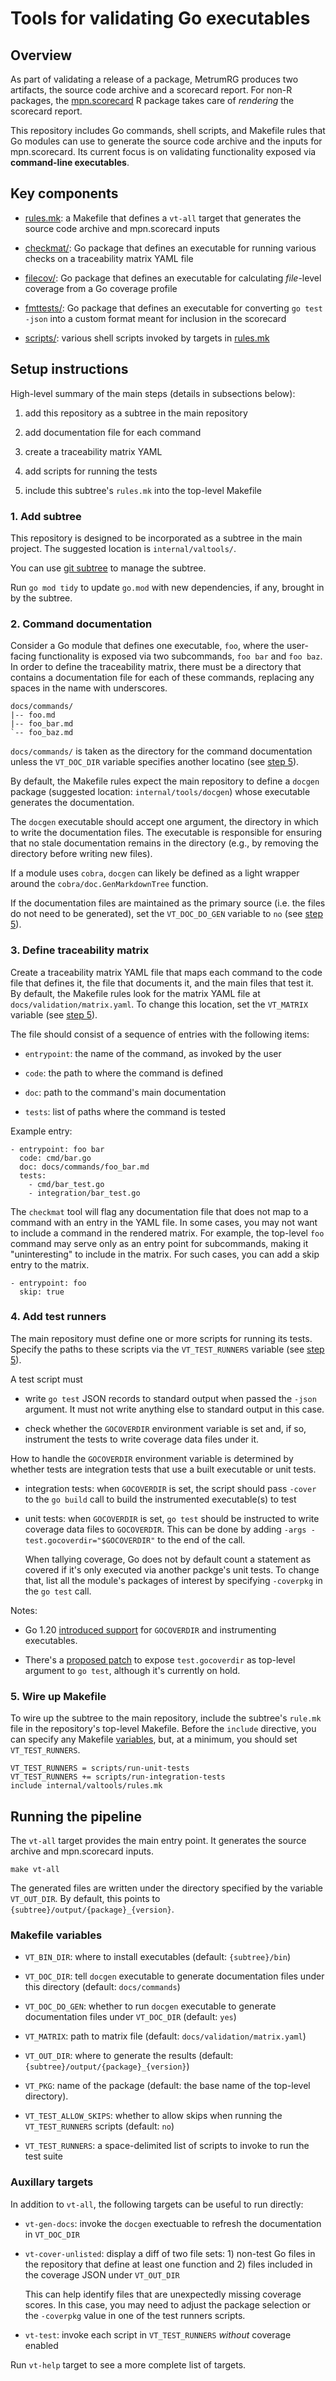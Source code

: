 
Tools for validating Go executables
===================================


Overview
--------

As part of validating a release of a package, MetrumRG produces two
artifacts, the source code archive and a scorecard report.  For non-R
packages, the [mpn.scorecard][ms] R package takes care of *rendering*
the scorecard report.

[ms]: https://github.com/metrumresearchgroup/mpn.scorecard

This repository includes Go commands, shell scripts, and Makefile
rules that Go modules can use to generate the source code archive and
the inputs for mpn.scorecard.  Its current focus is on validating
functionality exposed via **command-line executables**.


Key components
--------------

 * [rules.mk][]: a Makefile that defines a `vt-all` target that
   generates the source code archive and mpn.scorecard inputs

 * [checkmat/][]: Go package that defines an executable for running
   various checks on a traceability matrix YAML file

 * [filecov/][]: Go package that defines an executable for calculating
    *file*-level coverage from a Go coverage profile

 * [fmttests/][]: Go package that defines an executable for converting
   `go test -json` into a custom format meant for inclusion in the
   scorecard

 * [scripts/][]: various shell scripts invoked by targets in
   [rules.mk][]

[rules.mk]: ./rules.mk
[checkmat/]: ./checkmat
[filecov/]: ./filecov
[fmttests/]: ./fmttests
[scripts/]: ./scripts/


Setup instructions
------------------

High-level summary of the main steps (details in subsections below):

 1. add this repository as a subtree in the main repository

 2. add documentation file for each command

 3. create a traceability matrix YAML

 4. add scripts for running the tests

 5. include this subtree's `rules.mk` into the top-level Makefile

### 1. Add subtree

This repository is designed to be incorporated as a subtree in the
main project.  The suggested location is `internal/valtools/`.

You can use [git subtree][gs] to manage the subtree.

[gs]: https://manpages.debian.org/stable/git-man/git-subtree.1.en.html

Run `go mod tidy` to update `go.mod` with new dependencies, if any,
brought in by the subtree.

### 2. Command documentation

Consider a Go module that defines one executable, `foo`, where the
user-facing functionality is exposed via two subcommands, `foo bar`
and `foo baz`.  In order to define the traceability matrix, there must
be a directory that contains a documentation file for each of these
commands, replacing any spaces in the name with underscores.

    docs/commands/
    |-- foo.md
    |-- foo_bar.md
    `-- foo_baz.md

`docs/commands/` is taken as the directory for the command
documentation unless the `VT_DOC_DIR` variable specifies another
locatino (see [step 5](#step5)).

By default, the Makefile rules expect the main repository to define a
`docgen` package (suggested location: `internal/tools/docgen`) whose
executable generates the documentation.

The `docgen` executable should accept one argument, the directory in
which to write the documentation files.  The executable is responsible
for ensuring that no stale documentation remains in the directory
(e.g., by removing the directory before writing new files).

If a module uses `cobra`, `docgen` can likely be defined as a light
wrapper around the `cobra/doc.GenMarkdownTree` function.

If the documentation files are maintained as the primary source
(i.e. the files do not need to be generated), set the `VT_DOC_DO_GEN`
variable to `no` (see [step 5](#step5)).

### 3. Define traceability matrix

Create a traceability matrix YAML file that maps each command to the
code file that defines it, the file that documents it, and the main
files that test it.  By default, the Makefile rules look for the
matrix YAML file at `docs/validation/matrix.yaml`.  To change this
location, set the `VT_MATRIX` variable (see [step 5](#step5)).

The file should consist of a sequence of entries with the following
items:

 * `entrypoint`: the name of the command, as invoked by the user

 * `code`: the path to where the command is defined

 * `doc`: path to the command's main documentation

 * `tests`: list of paths where the command is tested

Example entry:

    - entrypoint: foo bar
      code: cmd/bar.go
      doc: docs/commands/foo_bar.md
      tests:
        - cmd/bar_test.go
        - integration/bar_test.go

The `checkmat` tool will flag any documentation file that does not map
to a command with an entry in the YAML file.  In some cases, you may
not want to include a command in the rendered matrix.  For example,
the top-level `foo` command may serve only as an entry point for
subcommands, making it "uninteresting" to include in the matrix.  For
such cases, you can add a skip entry to the matrix.

    - entrypoint: foo
      skip: true

### 4. Add test runners

The main repository must define one or more scripts for running its
tests.  Specify the paths to these scripts via the `VT_TEST_RUNNERS`
variable (see [step 5](#step5)).

A test script must

 * write `go test` JSON records to standard output when passed the
   `-json` argument.  It must not write anything else to standard
   output in this case.

 * check whether the `GOCOVERDIR` environment variable is set and, if
   so, instrument the tests to write coverage data files under it.

How to handle the `GOCOVERDIR` environment variable is determined by
whether tests are integration tests that use a built executable or
unit tests.

 * integration tests: when `GOCOVERDIR` is set, the script should pass
   `-cover` to the `go build` call to build the instrumented
   executable(s) to test

 * unit tests: when `GOCOVERDIR` is set, `go test` should be
   instructed to write coverage data files to `GOCOVERDIR`.  This can
   be done by adding `-args -test.gocoverdir="$GOCOVERDIR"` to the end
   of the call.

   When tallying coverage, Go does not by default count a statement as
   covered if it's only executed via another packge's unit tests.  To
   change that, list all the module's packages of interest by
   specifying `-coverpkg` in the `go test` call.

Notes:

 * Go 1.20 [introduced support][newcov] for `GOCOVERDIR` and
   instrumenting executables.

 * There's a [proposed patch][covarg] to expose `test.gocoverdir` as
   top-level argument to `go test`, although it's currently on hold.

[newcov]: https://go.dev/blog/integration-test-coverage
[covarg]: https://go-review.googlesource.com/c/go/+/456595/14


<a id="step5"></a>

### 5. Wire up Makefile

To wire up the subtree to the main repository, include the subtree's
`rule.mk` file in the repository's top-level Makefile.  Before the
`include` directive, you can specify any Makefile [variables](#vars),
but, at a minimum, you should set `VT_TEST_RUNNERS`.

    VT_TEST_RUNNERS = scripts/run-unit-tests
    VT_TEST_RUNNERS += scripts/run-integration-tests
    include internal/valtools/rules.mk


Running the pipeline
--------------------

The `vt-all` target provides the main entry point.  It generates the
source archive and mpn.scorecard inputs.

    make vt-all

The generated files are written under the directory specified by the
variable `VT_OUT_DIR`.  By default, this points to
`{subtree}/output/{package}_{version}`.

<a id="vars"></a>

### Makefile variables

 * `VT_BIN_DIR`: where to install executables (default:
   `{subtree}/bin`)

 * `VT_DOC_DIR`: tell `docgen` executable to generate documentation
   files under this directory (default: `docs/commands`)

 * `VT_DOC_DO_GEN`: whether to run `docgen` executable to generate
   documentation files under `VT_DOC_DIR` (default: `yes`)

 * `VT_MATRIX`: path to matrix file (default:
   `docs/validation/matrix.yaml`)

 * `VT_OUT_DIR`: where to generate the results (default:
   `{subtree}/output/{package}_{version}`)

 * `VT_PKG`: name of the package (default: the base name of the
   top-level directory).

 * `VT_TEST_ALLOW_SKIPS`: whether to allow skips when running the
   `VT_TEST_RUNNERS` scripts (default: `no`)

 * `VT_TEST_RUNNERS`: a space-delimited list of scripts to invoke to
   run the test suite

### Auxillary targets

In addition to `vt-all`, the following targets can be useful to run
directly:

 * `vt-gen-docs`: invoke the `docgen` exectuable to refresh the
   documentation in `VT_DOC_DIR`

 * `vt-cover-unlisted`: display a diff of two file sets: 1) non-test
   Go files in the repository that define at least one function and 2)
   files included in the coverage JSON under `VT_OUT_DIR`

   This can help identify files that are unexpectedly missing coverage
   scores.  In this case, you may need to adjust the package selection
   or the `-coverpkg` value in one of the test runners scripts.

 * `vt-test`: invoke each script in `VT_TEST_RUNNERS` *without*
   coverage enabled

Run `vt-help` target to see a more complete list of targets.
